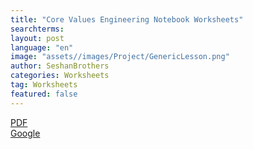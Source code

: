 ```yaml
---
title: "Core Values Engineering Notebook Worksheets"
searchterms:
layout: post
language: "en"
image: "assets//images/Project/GenericLesson.png"
author: SeshanBrothers
categories: Worksheets
tag: Worksheets
featured: false
---
```


<a href="/translations/en-us/Worksheets/2021FLLTutorials-CVWorksheets.pdf">PDF</a><br>
<a href="https://docs.google.com/presentation/d/1xVRxlnJhT94F7EvrhejzaK2hKptG1wfDjtHF_EJ8QWE/edit?usp=sharing">Google</a><br>
